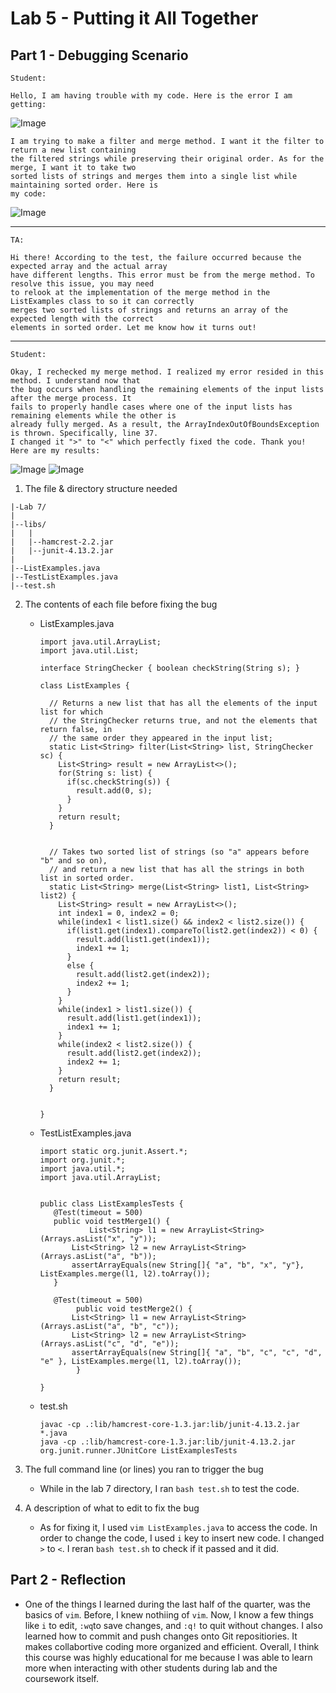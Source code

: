 # Lab 5 - Putting it All Together

## Part 1 - Debugging Scenario
```
Student:

Hello, I am having trouble with my code. Here is the error I am getting:
```
![Image](lab5-ss1.png)
```
I am trying to make a filter and merge method. I want it the filter to return a new list containing
the filtered strings while preserving their original order. As for the merge, I want it to take two
sorted lists of strings and merges them into a single list while maintaining sorted order. Here is
my code:
```
![Image](lab5-ss2.png)

-------
```
TA:

Hi there! According to the test, the failure occurred because the expected array and the actual array
have different lengths. This error must be from the merge method. To resolve this issue, you may need
to relook at the implementation of the merge method in the ListExamples class to so it can correctly
merges two sorted lists of strings and returns an array of the expected length with the correct
elements in sorted order. Let me know how it turns out!
```
--------
```
Student:

Okay, I rechecked my merge method. I realized my error resided in this method. I understand now that
the bug occurs when handling the remaining elements of the input lists after the merge process. It
fails to properly handle cases where one of the input lists has remaining elements while the other is
already fully merged. As a result, the ArrayIndexOutOfBoundsException is thrown. Specifically, line 37.
I changed it ">" to "<" which perfectly fixed the code. Thank you! Here are my results:
```
![Image](lab5-ss3.png)
![Image](lab5-ss4.png)

1. The file & directory structure needed

```
|-Lab 7/
|
|--libs/
|   |
|   |--hamcrest-2.2.jar
|   |--junit-4.13.2.jar
|
|--ListExamples.java
|--TestListExamples.java
|--test.sh

```

2. The contents of each file before fixing the bug
   * ListExamples.java
     ```
     import java.util.ArrayList;
     import java.util.List;
     
     interface StringChecker { boolean checkString(String s); }
     
     class ListExamples {
     
       // Returns a new list that has all the elements of the input list for which
       // the StringChecker returns true, and not the elements that return false, in
       // the same order they appeared in the input list;
       static List<String> filter(List<String> list, StringChecker sc) {
         List<String> result = new ArrayList<>();
         for(String s: list) {
           if(sc.checkString(s)) {
             result.add(0, s);
           }
         }
         return result;
       }
     
     
       // Takes two sorted list of strings (so "a" appears before "b" and so on),
       // and return a new list that has all the strings in both list in sorted order.
       static List<String> merge(List<String> list1, List<String> list2) {
         List<String> result = new ArrayList<>();
         int index1 = 0, index2 = 0;
         while(index1 < list1.size() && index2 < list2.size()) {
           if(list1.get(index1).compareTo(list2.get(index2)) < 0) {
             result.add(list1.get(index1));
             index1 += 1;
           }
           else {
             result.add(list2.get(index2));
             index2 += 1;
           }
         }
         while(index1 > list1.size()) {
           result.add(list1.get(index1));
           index1 += 1;
         }
         while(index2 < list2.size()) {
           result.add(list2.get(index2));
           index2 += 1;
         }
         return result;
       }
     
     
     }
     
     ```
     
   * TestListExamples.java
     ```
     import static org.junit.Assert.*;
     import org.junit.*;
     import java.util.*;
     import java.util.ArrayList;
     
     
     public class ListExamplesTests {
     	@Test(timeout = 500)
     	public void testMerge1() {
         		List<String> l1 = new ArrayList<String>(Arrays.asList("x", "y"));
     		List<String> l2 = new ArrayList<String>(Arrays.asList("a", "b"));
     		assertArrayEquals(new String[]{ "a", "b", "x", "y"}, ListExamples.merge(l1, l2).toArray());
     	}
     	
     	@Test(timeout = 500)
             public void testMerge2() {
     		List<String> l1 = new ArrayList<String>(Arrays.asList("a", "b", "c"));
     		List<String> l2 = new ArrayList<String>(Arrays.asList("c", "d", "e"));
     		assertArrayEquals(new String[]{ "a", "b", "c", "c", "d", "e" }, ListExamples.merge(l1, l2).toArray());
             }
     
     }
     
     ```
     
   * test.sh
     ```
     javac -cp .:lib/hamcrest-core-1.3.jar:lib/junit-4.13.2.jar *.java
     java -cp .:lib/hamcrest-core-1.3.jar:lib/junit-4.13.2.jar org.junit.runner.JUnitCore ListExamplesTests
     ```
     
3. The full command line (or lines) you ran to trigger the bug
   * While in the lab 7 directory, I ran `bash test.sh` to test the code.
  
4. A description of what to edit to fix the bug
   *  As for fixing it, I used `vim ListExamples.java` to access the code. In order to change the code, I used `i` key to insert new code. I changed `>` to `<`. I reran `bash test.sh` to check if it passed and it did.

## Part 2 - Reflection  
  * One of the things I learned during the last half of the quarter, was the basics of `vim`. Before, I knew nothiing of `vim`. Now, I know a few things like `i` to edit, `:wq`to save changes, and `:q!` to quit without changes. I also learned how to commit and push changes onto Git repositiories. It makes collabortive coding more organized and efficient. Overall, I think this course was highly educational for me because I was able to learn more when interacting with other students during lab and the coursework itself. 
